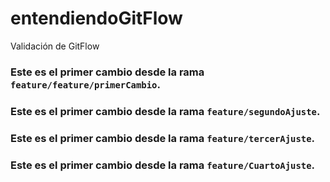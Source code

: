 # entendiendoGitFlow
Validación de GitFlow
### Este es el primer cambio desde la rama `feature/feature/primerCambio`.
### Este es el primer cambio desde la rama `feature/segundoAjuste`.
### Este es el primer cambio desde la rama `feature/tercerAjuste`.
### Este es el primer cambio desde la rama `feature/CuartoAjuste`.
